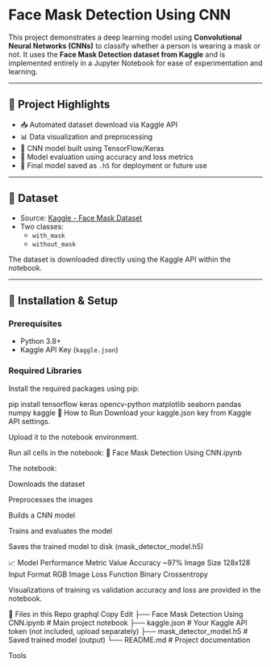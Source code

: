 # Face Mask Detection Using CNN

This project demonstrates a deep learning model using **Convolutional Neural Networks (CNNs)** to classify whether a person is wearing a mask or not. It uses the **Face Mask Detection dataset from Kaggle** and is implemented entirely in a Jupyter Notebook for ease of experimentation and learning.

---

## 📌 Project Highlights

- 📥 Automated dataset download via Kaggle API
- 📊 Data visualization and preprocessing
- 🧠 CNN model built using TensorFlow/Keras
- 🧪 Model evaluation using accuracy and loss metrics
- 💾 Final model saved as `.h5` for deployment or future use

---

## 📂 Dataset

- Source: [Kaggle - Face Mask Dataset](https://www.kaggle.com/datasets/omkargurav/face-mask-dataset)
- Two classes:
  - `with_mask`
  - `without_mask`

The dataset is downloaded directly using the Kaggle API within the notebook.

---

## 🔧 Installation & Setup

### Prerequisites
- Python 3.8+
- Kaggle API Key (`kaggle.json`)

### Required Libraries

Install the required packages using pip:

pip install tensorflow keras opencv-python matplotlib seaborn pandas numpy kaggle
🚀 How to Run
Download your kaggle.json key from Kaggle API settings.

Upload it to the notebook environment.

Run all cells in the notebook:
📓 Face Mask Detection Using CNN.ipynb

The notebook:

Downloads the dataset

Preprocesses the images

Builds a CNN model

Trains and evaluates the model

Saves the trained model to disk (mask_detector_model.h5)

📈 Model Performance
Metric	Value
Accuracy	~97%
Image Size	128x128
Input Format	RGB Image
Loss Function	Binary Crossentropy

Visualizations of training vs validation accuracy and loss are provided in the notebook.

📁 Files in this Repo
graphql
Copy
Edit
├── Face Mask Detection Using CNN.ipynb  # Main project notebook
├── kaggle.json                          # Your Kaggle API token (not included, upload separately)
├── mask_detector_model.h5              # Saved trained model (output)
└── README.md                           # Project documentation


Tools


